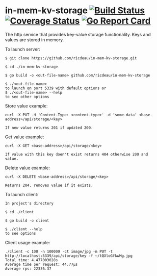# in-mem-kv-storage [![Build Status](https://travis-ci.org/ricdeau/in-mem-kv-storage.svg?branch=master)](https://travis-ci.org/ricdeau/in-mem-kv-storage) [![Coverage Status](https://coveralls.io/repos/github/ricdeau/in-mem-kv-storage/badge.svg?branch=master)](https://coveralls.io/github/ricdeau/in-mem-kv-storage?branch=master) [![Go Report Card](https://goreportcard.com/badge/github.com/ricdeau/in-mem-kv-storage)](https://goreportcard.com/report/github.com/ricdeau/in-mem-kv-storage)

The http service that provides key-value storage functionality.
Keys and values are stored in memory.

To launch server:

    $ git clone https://github.com/ricdeau/in-mem-kv-storage.git
 
    $ cd ./in-mem-kv-storage
 
    $ go build -o <out-file-name> github.com/ricdeau/in-mem-kv-storage
 
    $ ./<out-file-name> 
    to launch on port 5339 with default options or
    $ ./<out-file-name> --help
    to see other options
    
Store value example:
    
    curl -X PUT -H 'Content-Type: <content-type>' -d 'some-data' <base-address>/api/storage/<key>
    
    If new value returns 201 if updated 200.
    
Get value example:

    curl -X GET <base-address>/api/storage/<key>
    
    If value with this key doen't exist returns 404 otherwise 200 and value.
    
Delete value example:
    
    curl -X DELETE <base-address>/api/storage/<key>
    
    Returns 204, removes value if it exists.
    

To launch client:

    In project's directory 
    
    $ cd ./client
    
    $ go build -o client
    
    $ ./client --help
    to see options
    
Client usage example:
    
    ./client -c 100 -n 100000 -ct image/jpg -m PUT -t http://localhost:5339/api/storage/key -f ~/tQXloGfkwMg.jpg
    Total time: 4.477003028s
    Average time per request: 44.77µs
    Average rps: 22336.37

    
 
